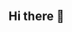 ## Hi there 👋

<!--
**Twqy/Twqy** is a ✨ _special_ ✨ repository because its `README.md` (this file) appears on your GitHub profile.

- 🔭I really want to strive towards winning a hackathon
- 🌱 I’m currently learning SQL, and DJango
- ⚡ Fun fact: I love bouldering
-->
